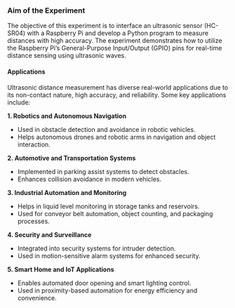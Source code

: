 ### Aim of the Experiment
The objective of this experiment is to interface an ultrasonic sensor (HC-SR04) with a Raspberry Pi and develop a Python program to measure distances with high accuracy. The experiment demonstrates how to utilize the Raspberry Pi’s General-Purpose Input/Output (GPIO) pins for real-time distance sensing using ultrasonic waves.  


#### **Applications**  
Ultrasonic distance measurement has diverse real-world applications due to its non-contact nature, high accuracy, and reliability. Some key applications include:  

 **1. Robotics and Autonomous Navigation**  
- Used in obstacle detection and avoidance in robotic vehicles.  
- Helps autonomous drones and robotic arms in navigation and object interaction.  

 **2. Automotive and Transportation Systems**  
- Implemented in parking assist systems to detect obstacles.  
- Enhances collision avoidance in modern vehicles.  

 **3. Industrial Automation and Monitoring**  
- Helps in liquid level monitoring in storage tanks and reservoirs.  
- Used for conveyor belt automation, object counting, and packaging processes.  

**4. Security and Surveillance**  
- Integrated into security systems for intruder detection.  
- Used in motion-sensitive alarm systems for enhanced security.  

 **5. Smart Home and IoT Applications**  
- Enables automated door opening and smart lighting control.  
- Used in proximity-based automation for energy efficiency and convenience.  


